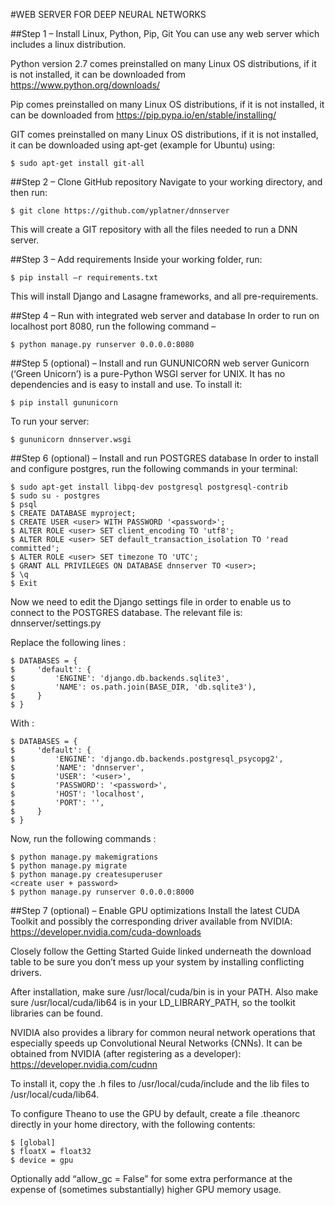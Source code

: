 #WEB SERVER FOR DEEP NEURAL NETWORKS

##Step 1 – Install Linux, Python, Pip, Git
You can use any web server which includes a linux distribution. 

Python version 2.7 comes preinstalled on many Linux OS distributions, if it is not installed, it can be downloaded from https://www.python.org/downloads/

Pip comes preinstalled on many Linux OS distributions, if it is not installed, it can be downloaded from https://pip.pypa.io/en/stable/installing/

GIT comes preinstalled on many Linux OS distributions, if it is not installed, it can be downloaded using apt-get (example for Ubuntu) using:

    $ sudo apt-get install git-all 

##Step 2 – Clone GitHub repository
Navigate to your working directory, and then run:

    $ git clone https://github.com/yplatner/dnnserver
    
This will create a GIT repository with all the files needed to run a DNN server.

##Step 3 – Add requirements
Inside your working folder, run:

    $ pip install –r requirements.txt
    
This will install Django and Lasagne frameworks, and all pre-requirements.

##Step 4 – Run with integrated web server and database
In order to run on localhost port 8080, run the following command –

    $ python manage.py runserver 0.0.0.0:8080

##Step 5 (optional) – Install and run GUNUNICORN web server
Gunicorn (‘Green Unicorn’) is a pure-Python WSGI server for UNIX. It has no dependencies and is easy to install and use. To install it:

    $ pip install gununicorn
    
To run your server:

    $ gununicorn dnnserver.wsgi

##Step 6 (optional) – Install and run POSTGRES database
In order to install and configure postgres, run the following commands in your terminal:

    $ sudo apt-get install libpq-dev postgresql postgresql-contrib
    $ sudo su - postgres
    $ psql
    $ CREATE DATABASE myproject;
    $ CREATE USER <user> WITH PASSWORD '<password>';
    $ ALTER ROLE <user> SET client_encoding TO 'utf8';
    $ ALTER ROLE <user> SET default_transaction_isolation TO 'read committed';
    $ ALTER ROLE <user> SET timezone TO 'UTC';
    $ GRANT ALL PRIVILEGES ON DATABASE dnnserver TO <user>;
    $ \q
    $ Exit

Now we need to edit the Django settings file in order to enable us to connect to the POSTGRES database. The relevant file is: dnnserver/settings.py

Replace the following lines :

    $ DATABASES = {
    $     'default': {
    $         'ENGINE': 'django.db.backends.sqlite3',
    $         'NAME': os.path.join(BASE_DIR, 'db.sqlite3'),
    $     }
    $ }
    
With :

    $ DATABASES = {
    $     'default': {
    $         'ENGINE': 'django.db.backends.postgresql_psycopg2',
    $         'NAME': 'dnnserver',
    $         'USER': '<user>',
    $         'PASSWORD': '<password>',
    $         'HOST': 'localhost',
    $         'PORT': '',
    $     }
    $ }

Now, run the following commands :

    $ python manage.py makemigrations
    $ python manage.py migrate
    $ python manage.py createsuperuser
    <create user + password>
    $ python manage.py runserver 0.0.0.0:8000

##Step 7 (optional) – Enable GPU optimizations
Install the latest CUDA Toolkit and possibly the corresponding driver available from NVIDIA: https://developer.nvidia.com/cuda-downloads

Closely follow the Getting Started Guide linked underneath the download table to be sure you don’t mess up your system by installing conflicting drivers.

After installation, make sure /usr/local/cuda/bin is in your PATH. Also make sure /usr/local/cuda/lib64 is in your LD_LIBRARY_PATH, so the toolkit libraries can be found.

NVIDIA also provides a library for common neural network operations that especially speeds up Convolutional Neural Networks (CNNs). It can be obtained from NVIDIA (after registering as a developer): https://developer.nvidia.com/cudnn

To install it, copy the .h files to /usr/local/cuda/include and the lib files to /usr/local/cuda/lib64.

To configure Theano to use the GPU by default, create a file .theanorc directly in your home directory, with the following contents:

    $ [global]
    $ floatX = float32
    $ device = gpu

Optionally add “allow_gc = False” for some extra performance at the expense of (sometimes substantially) higher GPU memory usage.
